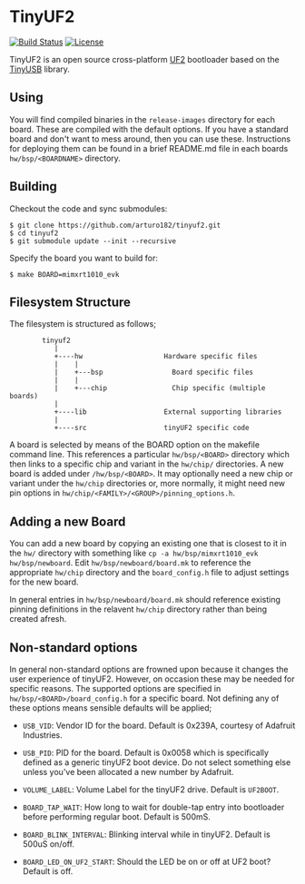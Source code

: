 # TinyUF2

[![Build Status](https://github.com/arturo182/tinyuf2/workflows/Build/badge.svg)](https://github.com/arturo182/tinyuf2/actions) [![License](https://img.shields.io/badge/license-MIT-brightgreen.svg)](https://opensource.org/licenses/MIT)

TinyUF2 is an open source cross-platform [UF2](https://github.com/Microsoft/uf2) bootloader based on the [TinyUSB](https://github.com/hathach/tinyusb/) library.

## Using

You will find compiled binaries in the `release-images` directory for each board. These are compiled with the default options. If you have a standard board and don't want to mess around, then you can use these. Instructions for deploying them can be found in a brief README.md file in each boards `hw/bsp/<BOARDNAME>` directory.


## Building

Checkout the code and sync submodules:

	$ git clone https://github.com/arturo182/tinyuf2.git
	$ cd tinyuf2
	$ git submodule update --init --recursive

Specify the board you want to build for:

	$ make BOARD=mimxrt1010_evk

## Filesystem Structure

The filesystem is structured as follows;

```
        tinyuf2
           |
           +----hw                    Hardware specific files
           |    |
           |    +---bsp                 Board specific files
           |    |
           |    +---chip                Chip specific (multiple boards)
           |
           +----lib                   External supporting libraries
           |
           +----src                   tinyUF2 specific code
```

A board is selected by means of the BOARD option on the makefile command line. This references a particular `hw/bsp/<BOARD>` directory which then links to a specific chip and variant in the `hw/chip/` directories.  A new board is added under `/hw/bsp/<BOARD>`. It may optionally need a new chip or variant under the `hw/chip` directories or, more normally, it might need new pin options in `hw/chip/<FAMILY>/<GROUP>/pinning_options.h`.

## Adding a new Board

You can add a new board by copying an existing one that is closest to it in the `hw/` directory with something like `cp -a hw/bsp/mimxrt1010_evk hw/bsp/newboard`. Edit `hw/bsp/newboard/board.mk` to reference the appropriate `hw/chip` directory and the `board_config.h` file to adjust settings for the new board.

In general entries in `hw/bsp/newboard/board.mk` should reference existing pinning definitions in the relavent `hw/chip` directory rather than being created afresh.

## Non-standard options

In general non-standard options are frowned upon because it changes the user experience of tinyUF2. However, on occasion these may be needed for specific reasons. The supported options are specified in `hw/bsp/<BOARD>/board_config.h` for a specific board. Not defining any of these options means sensible defaults will be applied;

* `USB_VID`: Vendor ID for the board. Default is 0x239A, courtesy of Adafruit Industries.

* `USB_PID`: PID for the board. Default is 0x0058 which is specifically defined as a generic tinyUF2 boot device. Do not select something else unless you've been allocated a new number by Adafruit.

* `VOLUME_LABEL`: Volume Label for the tinyUF2 drive. Default is `UF2BOOT`.

* `BOARD_TAP_WAIT`: How long to wait for double-tap entry into bootloader before performing regular boot. Default is 500mS.

* `BOARD_BLINK_INTERVAL`: Blinking interval while in tinyUF2. Default is 500uS on/off.

* `BOARD_LED_ON_UF2_START`: Should the LED be on or off at UF2 boot? Default is off.